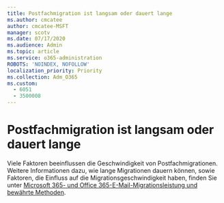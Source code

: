 ```yaml
---
title: Postfachmigration ist langsam oder dauert lange
ms.author: cmcatee
author: cmcatee-MSFT
manager: scotv
ms.date: 07/17/2020
ms.audience: Admin
ms.topic: article
ms.service: o365-administration
ROBOTS: 'NOINDEX, NOFOLLOW'
localization_priority: Priority
ms.collection: Adm_O365
ms.custom:
  - 6051
  - 3500008
---
```


# <a name="mailbox-migration-is-slow-or-taking-a-long-time"></a>Postfachmigration ist langsam oder dauert lange

Viele Faktoren beeinflussen die Geschwindigkeit von Postfachmigrationen. Weitere Informationen dazu, wie lange Migrationen dauern können, sowie Faktoren, die Einfluss auf die Migrationsgeschwindigkeit haben, finden Sie unter [Microsoft 365- und Office 365-E-Mail-Migrationsleistung und bewährte Methoden](https://docs.microsoft.com/exchange/mailbox-migration/office-365-migration-best-practices).